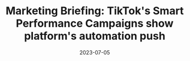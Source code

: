 ---
category:
- .nan
date: 2023-07-05
keyword_suggestion: ubuntu install docker
post_inspiration: https://digiday.com/marketing/marketing-briefing-tiktoks-smart-performance-campaigns-are-another-example-of-platforms-push-on-automation/
silot_terms: digital automation
title: 'Marketing Briefing: TikTok''s Smart Performance Campaigns show platform''s
  <b>automation</b> push'
---